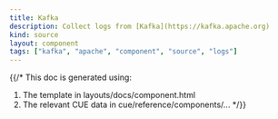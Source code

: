 ```yaml
---
title: Kafka
description: Collect logs from [Kafka](https://kafka.apache.org)
kind: source
layout: component
tags: ["kafka", "apache", "component", "source", "logs"]
---
```


{{/*
This doc is generated using:

1. The template in layouts/docs/component.html
2. The relevant CUE data in cue/reference/components/...
*/}}
